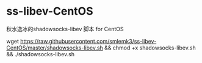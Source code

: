 # ss-libev-CentOS
秋水逸冰的shadowsocks-libev 脚本 for CentOS

wget https://raw.githubusercontent.com/smlemk3/ss-libev-CentOS/master/shadowsocks-libev.sh && chmod +x shadowsocks-libev.sh && ./shadowsocks-libev.sh
